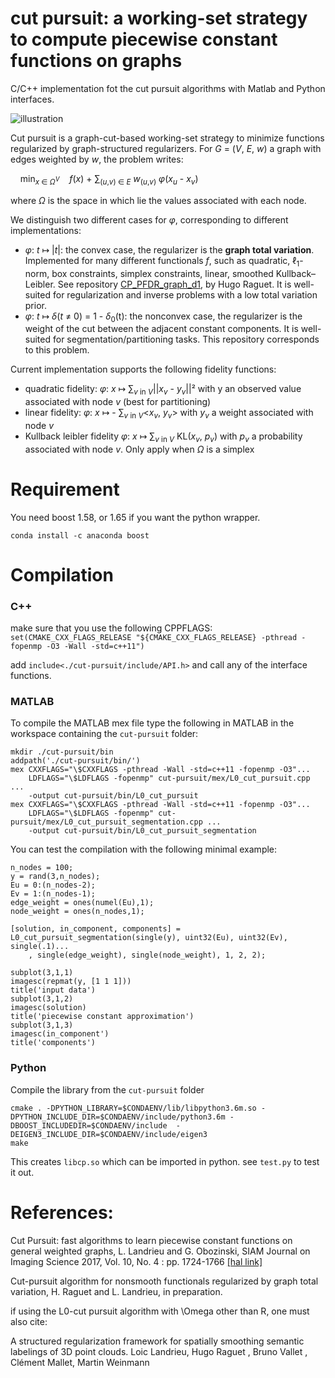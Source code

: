 # cut pursuit: a working-set strategy to compute piecewise constant functions on graphs
C/C++ implementation fot the cut pursuit algorithms with Matlab and Python interfaces.

![illustration](https://user-images.githubusercontent.com/1902679/34037816-738cf4ba-e18a-11e7-9343-7c27209b27e6.png)

Cut pursuit is a graph-cut-based working-set strategy to minimize functions regularized by graph-structured regularizers.
For _G_ = (_V_, _E_, _w_) a graph with edges weighted by _w_, the problem writes:  

    min<sub>_x_ ∈ _Ω_<sup>_V_</sup></sub>    _f_(_x_) + 
    ∑<sub>(_u_,_v_) ∈ _E_</sub> _w_<sub>(_u_,_v_)</sub>
    _φ_(_x_<sub>_u_</sub> - _x_<sub>_v_</sub>)  

where _Ω_ is the space in which lie the values associated with each node.  

We distinguish two different cases for _φ_, corresponding to different implementations:  
- _φ_: _t_ ↦ |_t_|: the convex case, the regularizer is the __graph total variation__.
Implemented for many different functionals _f_, such as quadratic, ℓ<sub>1</sub>-norm, box constraints, simplex constraints, linear, smoothed Kullback–Leibler.
See repository [CP_PFDR_graph_d1](https://github.com/1a7r0ch3/CP_PFDR_graph_d1), by Hugo Raguet. It is well-suited for regularization and inverse problems with a low total variation prior.
- _φ_: _t_ ↦ _δ_(_t_ ≠ 0) = 1 - _δ_<sub>0</sub>(t): the nonconvex case, the regularizer is the weight of the cut between the adjacent constant components. It is well-suited for segmentation/partitioning tasks. This repository corresponds to this problem.

 Current implementation supports the following fidelity functions:

- quadratic fidelity: _φ_: _x_ ↦ ∑<sub>_v_ in _V_</sub>||_x_<sub>_v_</sub> - _y_<sub>_v_</sub>||² with y an observed value associated with node _v_ (best for partitioning)
- linear fidelity: _φ_: _x_ ↦ - ∑<sub>_v_ in _V_</sub><_x_<sub>_v_</sub>, _y_<sub>_v_</sub>> with _y_<sub>_v_</sub> a weight associated with node _v_
- Kullback leibler fidelity _φ_: _x_ ↦ ∑<sub>_v_ in _V_</sub> KL(_x_<sub>_v_</sub>, _p_<sub>_v_</sub>) with _p_<sub>_v_</sub> a probability associated with node _v_. Only apply when _Ω_ is a simplex 

# Requirement

You need boost 1.58, or 1.65 if you want the python wrapper.

```conda install -c anaconda boost```

# Compilation

### C++
make sure that you use the following CPPFLAGS: 
```set(CMAKE_CXX_FLAGS_RELEASE "${CMAKE_CXX_FLAGS_RELEASE} -pthread -fopenmp -O3 -Wall -std=c++11")```

add ```include<./cut-pursuit/include/API.h>``` and call any of the interface functions.

### MATLAB
To compile the MATLAB mex file type the following in MATLAB in the workspace containing the ```cut-pursuit``` folder:

```
mkdir ./cut-pursuit/bin
addpath('./cut-pursuit/bin/')
mex CXXFLAGS="\$CXXFLAGS -pthread -Wall -std=c++11 -fopenmp -O3"...
    LDFLAGS="\$LDFLAGS -fopenmp" cut-pursuit/mex/L0_cut_pursuit.cpp ...
    -output cut-pursuit/bin/L0_cut_pursuit
mex CXXFLAGS="\$CXXFLAGS -pthread -Wall -std=c++11 -fopenmp -O3"...
    LDFLAGS="\$LDFLAGS -fopenmp" cut-pursuit/mex/L0_cut_pursuit_segmentation.cpp ...
    -output cut-pursuit/bin/L0_cut_pursuit_segmentation
```

You can test the compilation with the following minimal example:

```
n_nodes = 100;
y = rand(3,n_nodes);
Eu = 0:(n_nodes-2);
Ev = 1:(n_nodes-1);
edge_weight = ones(numel(Eu),1);
node_weight = ones(n_nodes,1);
  
[solution, in_component, components] = L0_cut_pursuit_segmentation(single(y), uint32(Eu), uint32(Ev), single(.1)...
    , single(edge_weight), single(node_weight), 1, 2, 2);

subplot(3,1,1)
imagesc(repmat(y, [1 1 1]))
title('input data')
subplot(3,1,2)
imagesc(solution)
title('piecewise constant approximation')
subplot(3,1,3)
imagesc(in_component')
title('components')

```

### Python
Compile the library from the ```cut-pursuit``` folder
```
cmake . -DPYTHON_LIBRARY=$CONDAENV/lib/libpython3.6m.so -DPYTHON_INCLUDE_DIR=$CONDAENV/include/python3.6m -DBOOST_INCLUDEDIR=$CONDAENV/include  -DEIGEN3_INCLUDE_DIR=$CONDAENV/include/eigen3
make
```


This creates ```libcp.so``` which can be imported in python. see ```test.py``` to test it out.

# References:
Cut Pursuit: fast algorithms to learn piecewise constant functions on general weighted graphs,
L. Landrieu and G. Obozinski, SIAM Journal on Imaging Science 2017, Vol. 10, No. 4 : pp. 1724-1766
[[hal link]](https://hal.archives-ouvertes.fr/hal-01306779)

Cut-pursuit algorithm for nonsmooth functionals regularized by graph total variation, H. Raguet and L. Landrieu, in preparation. 

if using the L0-cut pursuit algorithm with \Omega other than R, one must also cite:

A structured regularization framework for spatially smoothing semantic labelings of 3D point clouds. Loic Landrieu, Hugo Raguet , Bruno Vallet , Clément Mallet, Martin Weinmann
